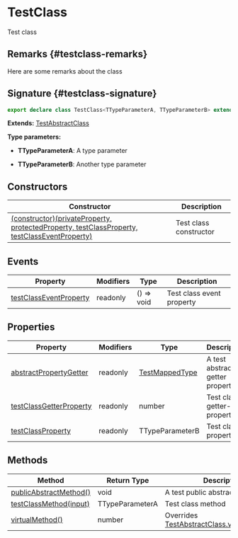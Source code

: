 # TestClass

Test class

## Remarks {#testclass-remarks}

Here are some remarks about the class

## Signature {#testclass-signature}

```typescript
export declare class TestClass<TTypeParameterA, TTypeParameterB> extends TestAbstractClass 
```
<b>Extends:</b> [TestAbstractClass](docs/simple-suite-test/testabstractclass-class)


<b>Type parameters:</b> 

* <b>TTypeParameterA</b>: A type parameter


* <b>TTypeParameterB</b>: Another type parameter


## Constructors

|  Constructor | Description |
|  --- | --- |
|  [(constructor)(privateProperty, protectedProperty, testClassProperty, testClassEventProperty)](docs/simple-suite-test/testclass-_constructor_-constructor) | Test class constructor |

## Events

|  Property | Modifiers | Type | Description |
|  --- | --- | --- | --- |
|  [testClassEventProperty](docs/simple-suite-test/testclass-testclasseventproperty-property) | readonly | () =&gt; void | Test class event property |

## Properties

|  Property | Modifiers | Type | Description |
|  --- | --- | --- | --- |
|  [abstractPropertyGetter](docs/simple-suite-test/testclass-abstractpropertygetter-property) | readonly | [TestMappedType](docs/simple-suite-test/testmappedtype-typealias) | A test abstract getter property. |
|  [testClassGetterProperty](docs/simple-suite-test/testclass-testclassgetterproperty-property) | readonly | number | Test class getter-only property |
|  [testClassProperty](docs/simple-suite-test/testclass-testclassproperty-property) | readonly | TTypeParameterB | Test class property |

## Methods

|  Method | Return Type | Description |
|  --- | --- | --- |
|  [publicAbstractMethod()](docs/simple-suite-test/testclass-publicabstractmethod-method) | void | A test public abstract method. |
|  [testClassMethod(input)](docs/simple-suite-test/testclass-testclassmethod-method) | TTypeParameterA | Test class method |
|  [virtualMethod()](docs/simple-suite-test/testclass-virtualmethod-method) | number | Overrides [TestAbstractClass.virtualMethod()](docs/simple-suite-test/testabstractclass-virtualmethod-method)<!-- -->. |